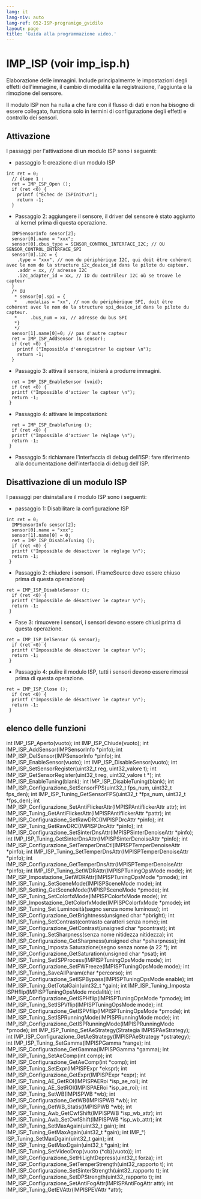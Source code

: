 ```yaml
---
lang: it
lang-niv: auto
lang-ref: 052-ISP-programigo_gvidilo
layout: page
title: 'Guida alla programmazione video.'
---
```


# IMP_ISP (voir imp_isp.h)
Elaborazione delle immagini. Include principalmente le impostazioni degli effetti dell'immagine, il cambio di modalità e la registrazione, l'aggiunta e la rimozione del sensore.

Il modulo ISP non ha nulla a che fare con il flusso di dati e non ha bisogno di essere collegato, funziona solo in termini di configurazione degli effetti e controllo dei sensori.

## Attivazione

I passaggi per l'attivazione di un modulo ISP sono i seguenti:
* passaggio 1: creazione di un modulo ISP

```
int ret = 0;
  // étape 1 : 
  ret = IMP_ISP_Open (); 
  if (ret <0) {
    printf ("Échec de ISPInit\n");
    return -1;
  }
```
* Passaggio 2: aggiungere il sensore, il driver del sensore è stato aggiunto al kernel prima di questa operazione.



```
  IMPSensorInfo sensor[2];
  sensor[0].name = "xxx";
  sensor[0].cbus_type = SENSOR_CONTROL_INTERFACE_I2C; // OU SENSOR_CONTROL_INTERFACE_SPI
  sensor[0].i2c = {
    .type = "xxx", // nom du périphérique I2C, qui doit être cohérent avec le nom de la structure i2c_device_id dans le pilote du capteur.
    .addr = xx, // adresse I2C
    .i2c_adapter_id = xx, // ID du contrôleur I2C où se trouve le capteur
  }
  /* OU
   * sensor[0].spi = {
   *   .modalias = "xx", // nom du périphérique SPI, doit être cohérent avec le nom de la structure spi_device_id dans le pilote du capteur.
   *     .bus_num = xx, // adresse du bus SPI
   *}
   */
  sensor[1].name[0]=0; // pas d'autre capteur
  ret = IMP_ISP_AddSensor (& sensor); 
  if (ret <0) {
    printf ("Impossible d'enregistrer le capteur \n");
    return -1;
  }
```
* Passaggio 3: attiva il sensore, inizierà a produrre immagini.



```
  ret = IMP_ISP_EnableSensor (void);
  if (ret <0) {
  printf ("Impossible d'activer le capteur \n");
  return -1;
 }
```
* Passaggio 4: attivare le impostazioni:



```
  ret = IMP_ISP_EnableTuning (); 
  if (ret <0) {
  printf ("Impossible d'activer le réglage \n");
  return -1;
 }
```
* Passaggio 5: richiamare l'interfaccia di debug dell'ISP: fare riferimento alla documentazione dell'interfaccia di debug dell'ISP.




## Disattivazione di un modulo ISP

I passaggi per disinstallare il modulo ISP sono i seguenti:
* passaggio 1: Disabilitare la configurazione ISP

```
int ret = 0;
  IMPSensorInfo sensor[2];
  sensor[0].name = "xxx";
  sensor[1].name[0] = 0;
  ret = IMP_ISP_DisableTuning ();
  if (ret <0) {
  printf ("Impossible de désactiver le réglage \n");
  return -1;
 }
```
* Passaggio 2: chiudere i sensori. (FrameSource deve essere chiuso prima di questa operazione)



```
ret = IMP_ISP_DisableSensor (); 
  if (ret <0) {
  printf ("Impossible de désactiver le capteur \n");
  return -1;
 }
```

* Fase 3: rimuovere i sensori, i sensori devono essere chiusi prima di questa operazione.



```
ret = IMP_ISP_DelSensor (& sensor); 
  if (ret <0) {
  printf ("Impossible de désactiver le capteur \n");
  return -1;
 }
```
* Passaggio 4: pulire il modulo ISP, tutti i sensori devono essere rimossi prima di questa operazione.



```
ret = IMP_ISP_Close ();
  if (ret <0) {
  printf ("Impossible de désactiver le capteur \n");
  return -1;
 }
```



## elenco delle funzioni

int IMP_ISP_Aperto(vuoto);
int IMP_ISP_Chiude(vuoto);
int IMP_ISP_AddSensor(IMPSensorInfo *pinfo);
int IMP_ISP_DelSensor(IMPSensorInfo *pinfo);
int IMP_ISP_EnableSensor(vuoto);
int IMP_ISP_DisableSensor(vuoto);
int IMP_ISP_SetSensorRegister(uint32_t reg, uint32_valore t);
int IMP_ISP_GetSensorRegister(uint32_t reg, uint32_valore t *);
int IMP_ISP_EnableTuning(blank);
int IMP_ISP_DisableTuning(blank);
int IMP_ISP_Configurazione_SetSensorFPS(uint32_t fps_num, uint32_t fps_den);
int IMP_ISP_Tuning_GetSensorFPS(uint32_t *fps_num, uint32_t *fps_den);
int IMP_ISP_Configurazione_SetAntiFlickerAttr(IMPISPAntiflickerAttr attr);
int IMP_ISP_Tuning_GetAntiFlickerAttr(IMPISPAntiflickerAttr *pattr);
int IMP_ISP_Configurazione_SetRawDRC(IMPISPDrcAttr *pinfo);
int IMP_ISP_Tuning_GetRawDRC(IMPISPDrcAttr *pinfo);
int IMP_ISP_Configurazione_SetSinterDnsAttr(IMPISPSinterDenoiseAttr *pinfo);
int IMP_ISP_Tuning_GetSinterDnsAttr(IMPISPSinterDenoiseAttr *pinfo);
int IMP_ISP_Configurazione_SetTemperDnsCtl(IMPISPTemperDenoiseAttr *pinfo);
int IMP_ISP_Tuning_SetTemperDnsAttr(IMPISPTemperDenoiseAttr *pinfo);
int IMP_ISP_Configurazione_GetTemperDnsAttr(IMPISPTemperDenoiseAttr *pinfo);
int IMP_ISP_Tuning_SetWDRAttr(IMPISPTuningOpsMode mode);
int IMP_ISP_Impostazione_GetWDRAttr(IMPISPTuningOpsMode *pmode);
int IMP_ISP_Tuning_SetSceneMode(IMPISPSceneMode mode);
int IMP_ISP_Setting_GetSceneMode(IMPISPSceneMode *pmode);
int IMP_ISP_Tuning_SetColorfxMode(IMPISPColorfxMode mode);
int IMP_ISP_Impostazione_GetColorfxMode(IMPISPColorfxMode *pmode);
int IMP_ISP_Tuning_Set Luminosità(segno senza nome luminoso);
int IMP_ISP_Configurazione_GetBrightness(unsigned char *pbright);
int IMP_ISP_Tuning_SetContrast(contrasto caratteri senza nome);
int IMP_ISP_Configurazione_GetContrast(unsigned char *pcontrast);
int IMP_ISP_Tuning_SetSharpness(senza nome nitidezza nitidezza);
int IMP_ISP_Configurazione_GetSharpness(unsigned char *psharpness);
int IMP_ISP_Tuning_Imposta Saturazione(segno senza nome (a 22 °);
int IMP_ISP_Configurazione_GetSaturation(unsigned char *psat);
int IMP_ISP_Tuning_SetISPProcess(IMPISPTuningOpsMode mode);
int IMP_ISP_Configurazione_SetFWFreeze(IMPISPTuningOpsMode mode);
int IMP_ISP_Tuning_SaveAllParam(char *percorso);
int IMP_ISP_Configurazione_SetISPBypass(IMPISPTuningOpsMode enable);
int IMP_ISP_Tuning_GetTotalGain(uint32_t *gain);
int IMP_ISP_Tuning_Imposta ISPHflip(IMPISPTuningOpsMode modalità);
int IMP_ISP_Configurazione_GetISPHflip(IMPISPTuningOpsMode *pmode);
int IMP_ISP_Tuning_SetISPVflip(IMPISPTuningOpsMode mode);
int IMP_ISP_Configurazione_GetISPVflip(IMPISPTuningOpsMode *pmode);
int IMP_ISP_Tuning_SetISPRunningMode(IMPISPRunningMode mode);
int IMP_ISP_Configurazione_GetISPRunningMode(IMPISPRunningMode *pmode);
int IMP_ISP_Tuning_SetAeStrategy(Strategia IMPISPAeStrategy);
int IMP_ISP_Configurazione_GetAeStrategy(IMPISPAeStrategy *pstrategy);
int IMP_ISP_Tuning_SetGamma(IMPISPGamma *range);
int IMP_ISP_Configurazione_GetGamma(IMPISPGamma *gamma);
int IMP_ISP_Tuning_SetAeComp(int comp);
int IMP_ISP_Configurazione_GetAeComp(int *comp);
int IMP_ISP_Tuning_SetExpr(IMPISPExpr *ekspr);
int IMP_ISP_Configurazione_GetExpr(IMPISPExpr *expr);
int IMP_ISP_Tuning_AE_GetROI(IMPISPAERoi *isp_ae_roi);
int IMP_ISP_Tuning_AE_SetROI(IMPISPAERoi *isp_ae_roi);
int IMP_ISP_Tuning_SetWB(IMPISPWB *wb);
int IMP_ISP_Configurazione_GetWB(IMPISPWB *wb);
int IMP_ISP_Tuning_GetWB_Statis(IMPISPWB *wb);
int IMP_ISP_Tuning_Awb_GetCwfShift(IMPISPWB *isp_wb_attr);
int IMP_ISP_Tuning_Awb_SetCwfShift(IMPISPWB *isp_wb_attr);
int IMP_ISP_Tuning_SetMaxAgain(uint32_t gain);
int IMP_ISP_Tuning_GetMaxAgain(uint32_t *gain);
int IMP_°) ISP_Tuning_SetMaxDgain(uint32_t gain);
int IMP_ISP_Tuning_GetMaxDgain(uint32_t *gain);
int IMP_ISP_Tuning_SetVideoDrop(vuoto (*cb)(vuoto));
int IMP_ISP_Configurazione_SetHiLightDepress(uint32_t forza);
int IMP_ISP_Configurazione_SetTemperStrength(uint32_rapporto t);
int IMP_ISP_Configurazione_SetSinterStrength(uint32_rapporto t);
int IMP_ISP_Configurazione_SetDPStrength(uint32_rapporto t);
int IMP_ISP_Configurazione_SetAntiFogAttr(IMPISPAntiFogAttr attr);
int IMP_ISP_Tuning_GetEVAttr(IMPISPEVAttr *attr);


